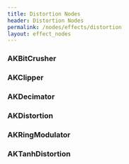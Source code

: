 ```yaml
---
title: Distortion Nodes
header: Distortion Nodes
permalink: /nodes/effects/distortion
layout: effect_nodes
---
```


### AKBitCrusher
### AKClipper
### AKDecimator
### AKDistortion
### AKRingModulator
### AKTanhDistortion